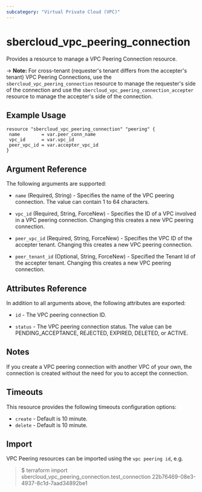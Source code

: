 ```yaml
---
subcategory: "Virtual Private Cloud (VPC)"
---
```


# sbercloud\_vpc\_peering\_connection

Provides a resource to manage a VPC Peering Connection resource.

-> **Note:** For cross-tenant (requester's tenant differs from the accepter's tenant) VPC Peering Connections, use the `sbercloud_vpc_peering_connection` resource to manage the requester's side of the connection and use the `sbercloud_vpc_peering_connection_accepter` resource to manage the accepter's side of the connection.

## Example Usage

 ```hcl
resource "sbercloud_vpc_peering_connection" "peering" {
  name        = var.peer_conn_name
  vpc_id      = var.vpc_id
  peer_vpc_id = var.accepter_vpc_id
}
 ```

## Argument Reference

The following arguments are supported:

* `name` (Required, String) - Specifies the name of the VPC peering connection. The value can contain 1 to 64 characters.

* `vpc_id` (Required, String, ForceNew) - Specifies the ID of a VPC involved in a VPC peering connection. Changing this creates a new VPC peering connection.

* `peer_vpc_id` (Required, String, ForceNew) - Specifies the VPC ID of the accepter tenant. Changing this creates a new VPC peering connection.

* `peer_tenant_id` (Optional, String, ForceNew) - Specified the Tenant Id of the accepter tenant. Changing this creates a new VPC peering connection.

## Attributes Reference

In addition to all arguments above, the following attributes are exported:

* `id` - The VPC peering connection ID.

* `status` - The VPC peering connection status. The value can be PENDING_ACCEPTANCE, REJECTED, EXPIRED, DELETED, or ACTIVE.

## Notes

If you create a VPC peering connection with another VPC of your own, the connection is created without the need for you to accept the connection.

## Timeouts
This resource provides the following timeouts configuration options:
- `create` - Default is 10 minute.
- `delete` - Default is 10 minute.

## Import

VPC Peering resources can be imported using the `vpc peering id`, e.g.

> $ terraform import sbercloud_vpc_peering_connection.test_connection 22b76469-08e3-4937-8c1d-7aad34892be1
